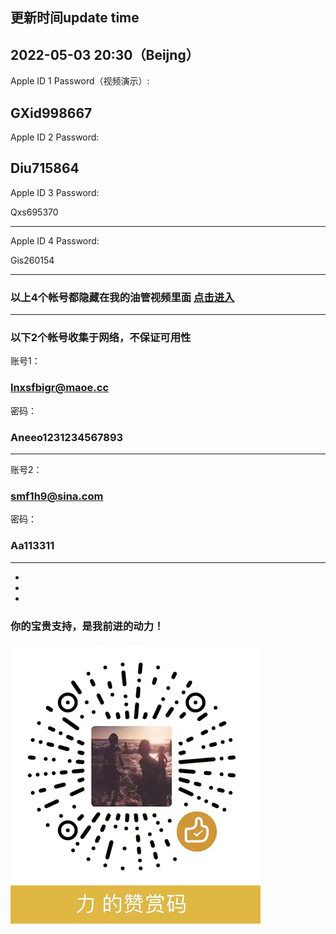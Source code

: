 
## 更新时间update time 
2022-05-03   20:30（Beijng）
-------------------------------------------
Apple ID 1 Password（视频演示）:

GXid998667
-------------------------------------------
Apple ID 2 Password:

Diu715864
-------------------------------------------
Apple ID 3 Password:

Qxs695370

-------------------------------------------
Apple ID 4 Password:

Gis260154

-------------------------------------------

### 以上4个帐号都隐藏在我的油管视频里面  [点击进入](https://www.youtube.com/channel/UCXPSzwcs0pspPTAI2rcaBgQ "悬停显示")
-------------------------------------------
### 以下2个帐号收集于网络，不保证可用性

账号1：
### lnxsfbigr@maoe.cc
密码：
### Aneeo1231234567893
-------------------------------------------
账号2：
### smf1h9@sina.com
密码：
### Aa113311
-------------------------------------------

-
-
-






   ### 你的宝贵支持，是我前进的动力！

![weixin](https://github.com/raoli1986/raoli1986.github.io/blob/main/weixinS.jpg)
